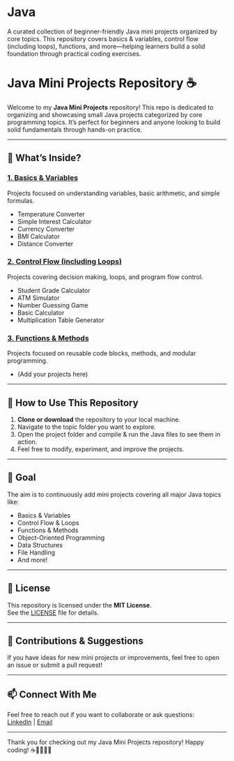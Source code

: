 # Java
A curated collection of beginner-friendly Java mini projects organized by core topics. This repository covers basics & variables, control flow (including loops), functions, and more—helping learners build a solid foundation through practical coding exercises.

# Java Mini Projects Repository ☕

Welcome to my **Java Mini Projects** repository! This repo is dedicated to organizing and showcasing small Java projects categorized by core programming topics. It’s perfect for beginners and anyone looking to build solid fundamentals through hands-on practice.

---

## 🚀 What’s Inside?

### [1. Basics & Variables](./1.%20Basics_%26_Variables)  
Projects focused on understanding variables, basic arithmetic, and simple formulas.  
- Temperature Converter  
- Simple Interest Calculator  
- Currency Converter  
- BMI Calculator  
- Distance Converter  

### [2. Control Flow (including Loops)](./2.%20Control_Flow)  
Projects covering decision making, loops, and program flow control.  
- Student Grade Calculator  
- ATM Simulator  
- Number Guessing Game  
- Basic Calculator  
- Multiplication Table Generator  

### [3. Functions & Methods](./3.%20Functions_%26_Methods)  
Projects focused on reusable code blocks, methods, and modular programming.  
- (Add your projects here)  

---

## 📌 How to Use This Repository

1. **Clone or download** the repository to your local machine.  
2. Navigate to the topic folder you want to explore.  
3. Open the project folder and compile & run the Java files to see them in action.  
4. Feel free to modify, experiment, and improve the projects.  

---

## 🎯 Goal

The aim is to continuously add mini projects covering all major Java topics like:

- Basics & Variables  
- Control Flow & Loops  
- Functions & Methods  
- Object-Oriented Programming  
- Data Structures  
- File Handling  
- And more!  

---

## 📝 License

This repository is licensed under the **MIT License**.  
See the [LICENSE](LICENSE) file for details.  

---

## 🤝 Contributions & Suggestions

If you have ideas for new mini projects or improvements, feel free to open an issue or submit a pull request!  

---

## 📫 Connect With Me

Feel free to reach out if you want to collaborate or ask questions:  
[LinkedIn](https://www.linkedin.com/in/vedant-jadhav-vj19) | [Email](mailto:vedant.jadhav1928@gmail.com)  

---

Thank you for checking out my Java Mini Projects repository! Happy coding! ☕👨‍💻👩‍💻
